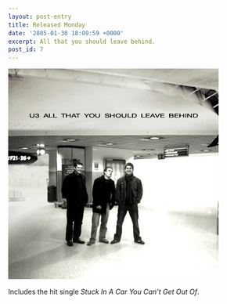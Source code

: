 ```yaml
---
layout: post-entry
title: Released Monday
date: '2005-01-30 18:09:59 +0000'
excerpt: All that you should leave behind.
post_id: 7
---
```

![U3 Album Cover](/assets/images/2005/01/released_monday.jpg)

Includes the hit single <cite>Stuck In A Car You Can't Get Out Of</cite>.